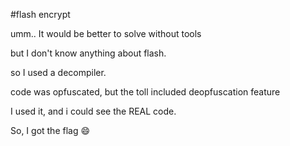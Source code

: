 #flash encrypt

umm.. It would be better to solve without tools

but I don't know anything about flash.

so I used a decompiler.

code was opfuscated, but the toll included deopfuscation feature

I used it, and i could see the REAL code.

So, I got the flag :smile:
